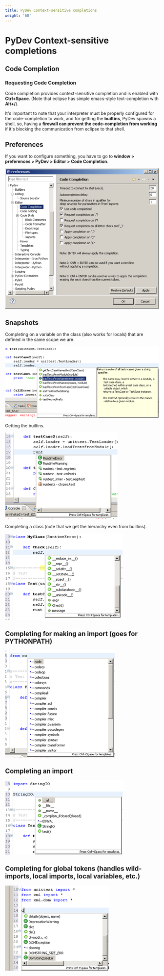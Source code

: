 ```yaml
---
title: PyDev Context-sensitive completions
weight: '60'
---
```


# PyDev Context-sensitive completions

## Code Completion

### Requesting Code Completion

Code completion provides context-sensitive completion and is enabled with **Ctrl+Space**. (Note that eclipse has simple emacs-style text-completion with **Alt+/**).

It's important to note that your interpreter must be properly configured for the code-completion to work, and for getting the **builtins**, PyDev spawns a shell, so, having a **firewall can prevent the code-completion from working** if it's blocking the communication from eclipse to that shell.

## Preferences

If you want to configure something, you have to go to **window > preferences > PyDev > Editor > Code Completion**.

![codecompletionpreferences](./codecompletionpreferences.png)

## Snapshots

Completing on a variable on the class (also works for locals) that are defined in the same scope we are.

![codecompletionattr1](./codecompletionattr1.png)

Getting the builtins.

![codecompletionbuiltins](./codecompletionbuiltins.png)

Completing a class (note that we get the hierarchy even from builtins).

![codecompletionhierarchy1](./codecompletionhierarchy1.png)

## Completing for making an import (goes for PYTHONPATH)

![compl2](./compl2.png)

## Completing an import

![compl3](./compl3.png)

## Completing for global tokens (handles wild-imports, local imports, local variables, etc.)

![compl4](./compl4.png)
